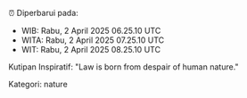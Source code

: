 ⏰ Diperbarui pada:
- WIB: Rabu, 2 April 2025 06.25.10 UTC
- WITA: Rabu, 2 April 2025 07.25.10 UTC
- WIT: Rabu, 2 April 2025 08.25.10 UTC

Kutipan Inspiratif:
"Law is born from despair of human nature."


Kategori: nature


